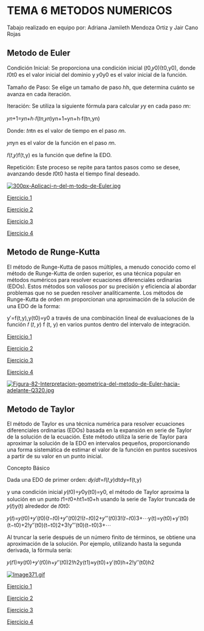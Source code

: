 # TEMA 6 METODOS NUMERICOS

 Tabajo realizado en equipo por: Adriana Jamileth Mendoza Ortiz y Jair Cano Rojas

## Metodo de Euler

Condición Inicial: Se proporciona una condición inicial (𝑡0,𝑦0)(t0,y0), donde 𝑡0t0 es el valor inicial del dominio y 𝑦0y0 es el valor inicial de la función.

Tamaño de Paso: Se elige un tamaño de paso ℎh, que determina cuánto se avanza en cada iteración.

Iteración: Se utiliza la siguiente fórmula para calcular 𝑦y en cada paso 𝑛n:

𝑦𝑛+1=𝑦𝑛+ℎ⋅𝑓(𝑡𝑛,𝑦𝑛)yn+1=yn+h⋅f(tn,yn)

Donde:
𝑡𝑛tn es el valor de tiempo en el paso 𝑛n.

𝑦𝑛yn es el valor de la función en el paso 𝑛n.

𝑓(𝑡,𝑦)f(t,y) es la función que define la EDO.

Repetición: Este proceso se repite para tantos pasos como se desee, avanzando desde 𝑡0t0 hasta el tiempo final deseado.

[![300px-Aplicaci-n-del-m-todo-de-Euler.jpg](https://i.postimg.cc/wBRkhZNF/300px-Aplicaci-n-del-m-todo-de-Euler.jpg)](https://postimg.cc/yJB9KfvS)

[Ejercicio 1](EjemploEuler.java)

[Ejercicio 2](EjemploEuler2.java)

[Ejercicio 3](EjemploEuler3.java)

[Ejercicio 4](EjemploEuler4.java)

## Metodo de Runge-Kutta

El método de Runge-Kutta de pasos múltiples, a menudo conocido como el método de Runge-Kutta de orden superior, es una técnica popular en métodos numéricos para resolver ecuaciones diferenciales ordinarias (EDOs). Estos métodos son valiosos por su precisión y eficiencia al abordar problemas que no se pueden resolver analíticamente.
Los métodos de Runge-Kutta de orden 𝑛n proporcionan una aproximación de la solución de una EDO de la forma:

y′=f(t,y),y(t0)=y0
a través de una combinación lineal de evaluaciones de la función 𝑓 (𝑡, 𝑦) f (t, y) en varios puntos dentro del intervalo de integración.

[Ejercicio 1](EjercicioRK1.java)

[Ejercicio 2](EjercicioRK2.java)

[Ejercicio 3](EjercicioRK3.java)

[Ejercicio 4](EjercicioRK4.java)

[![Figura-82-Interpretacion-geometrica-del-metodo-de-Euler-hacia-adelante-Q320.jpg](https://i.postimg.cc/Gm4cxxmq/Figura-82-Interpretacion-geometrica-del-metodo-de-Euler-hacia-adelante-Q320.jpg)](https://postimg.cc/3kH5Kppv)

## Metodo de Taylor

El método de Taylor es una técnica numérica para resolver ecuaciones diferenciales ordinarias (EDOs) basada en la expansión en serie de Taylor de la solución de la ecuación. Este método utiliza la serie de Taylor para aproximar la solución de la EDO en intervalos pequeños, proporcionando una forma sistemática de estimar el valor de la función en puntos sucesivos a partir de su valor en un punto inicial.

Concepto Básico

Dada una EDO de primer orden:
𝑑𝑦/𝑑𝑡=𝑓(𝑡,𝑦)dtdy=f(t,y)

y una condición inicial 𝑦(𝑡0)=𝑦0y(t0)=y0, el método de Taylor aproxima la solución en un punto 𝑡1=𝑡0+ℎt1=t0+h usando la serie de Taylor truncada de 𝑦(𝑡)y(t) alrededor de 𝑡0t0:

𝑦(𝑡)=𝑦(𝑡0)+𝑦′(𝑡0)(𝑡−𝑡0)+𝑦′′(𝑡0)2!(𝑡−𝑡0)2+𝑦′′′(𝑡0)3!(𝑡−𝑡0)3+⋯y(t)=y(t0)+y′(t0)(t−t0)+2!y′′(t0)(t−t0)2+3!y′′′(t0)(t−t0)3+⋯

Al truncar la serie después de un número finito de términos, se obtiene una aproximación de la solución. Por ejemplo, utilizando hasta la segunda derivada, la fórmula sería:

𝑦(𝑡1)≈𝑦(𝑡0)+𝑦′(𝑡0)ℎ+𝑦′′(𝑡0)2!ℎ2y(t1)≈y(t0)+y′(t0)h+2!y′′(t0)h2

[![Image371.gif](https://i.postimg.cc/5yW3ngJv/Image371.gif)](https://postimg.cc/gX480vnk)

[Ejercicio 1](EjercicioTay1.java)

[Ejercicio 2](EjercicioTay2.java)

[Ejercicio 3](EjercicioTay3.java)

[Ejercicio 4](EjercicioTay4.java)

